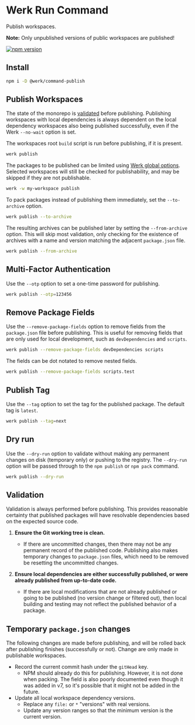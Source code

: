 # Werk Run Command

Publish workspaces.

**Note:** Only unpublished versions of public workspaces are published!

[![npm version](https://badge.fury.io/js/@werk%2Fcommand-publish.svg)](https://badge.fury.io/js/@werk%2Fcommand-publish)

## Install

```sh
npm i -D @werk/command-publish
```

## Publish Workspaces

The state of the monorepo is [validated](#validation) before publishing. Publishing workspaces with local dependencies is always dependent on the local dependency workspaces also being published successfully, even if the Werk `--no-wait` option is set.

The workspaces root `build` script is run before publishing, if it is present.

```sh
werk publish
```

The packages to be published can be limited using [Werk global options](https://www.npmjs.com/package/@werk/cli#command-line-options). Selected workspaces will still be checked for publishability, and may be skipped if they are not publishable.

```sh
werk -w my-workspace publish
```

To pack packages instead of publishing them immediately, set the `--to-archive` option.

```sh
werk publish --to-archive
```

The resulting archives can be published later by setting the `--from-archive` option. This will skip most validation, only checking for the existence of archives with a name and version matching the adjacent `package.json` file.

```sh
werk publish --from-archive
```

## Multi-Factor Authentication

Use the `--otp` option to set a one-time password for publishing.

```sh
werk publish --otp=123456
```

## Remove Package Fields

Use the `--remove-package-fields` option to remove fields from the `package.json` file before publishing. This is useful for removing fields that are only used for local development, such as `devDependencies` and `scripts`.

```sh
werk publish --remove-package-fields devDependencies scripts
```

The fields can be dot notated to remove nested fields.

```sh
werk publish --remove-package-fields scripts.test
```

## Publish Tag

Use the `--tag` option to set the tag for the published package. The default tag is `latest`.

```sh
werk publish --tag=next
```

## Dry run

Use the `--dry-run` option to validate without making any permanent changes on disk (temporary only) or pushing to the registry. The `--dry-run` option will be passed through to the `npm publish` or `npm pack` command.

```sh
werk publish --dry-run
```

## Validation

Validation is always performed before publishing. This provides reasonable certainty that published packages will have resolvable dependencies based on the expected source code.

1. **Ensure the Git working tree is clean.**

   - If there are uncommitted changes, then there may not be any permanent record of the published code. Publishing also makes temporary changes to `package.json` files, which need to be removed be resetting the uncommitted changes.

2. **Ensure local dependencies are either successfully published, or were already published from up-to-date code.**

   - If there are local modifications that are not already published or going to be published (no version change or filtered out), then local building and testing may not reflect the published behavior of a package.

## Temporary `package.json` changes

The following changes are made before publishing, and will be rolled back after publishing finishes (successfully or not). Change are only made in publishable workspaces.

- Record the current commit hash under the `gitHead` key.
  - NPM should already do this for publishing. However, it is not done when packing. The field is also poorly documented even though it was added in v7, so it's possible that it might not be added in the future.
- Update all local workspace dependency versions.
  - Replace any `file:` or `*` "versions" with real versions.
  - Update any version ranges so that the minimum version is the current version.

